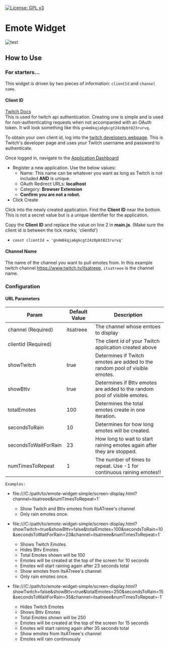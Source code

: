 [![License: GPL v3](https://img.shields.io/badge/License-GPLv3-blue.svg)](https://www.gnu.org/licenses/gpl-3.0)
# Emote Widget

![test](https://static-cdn.jtvnw.net/emoticons/v1/300929371/2.0)

## How to Use

### For starters...

This widget is driven by two pieces of information: `clientId` and `channel name`.

#### Client ID
[Twitch Docs](https://dev.twitch.tv/docs/v5#getting-a-client-id)  
This is used for twitch api authentication. Creating one is simple and is used for non-authenticating requests when not accompanied with an OAuth token. It will look something like this `gn4m6kqja6gkcgt24z0pbt823rurvq`.

To obtain your own client id, log into the [twitch developers webpage](https://dev.twitch.tv/login). This is Twitch's developer page and uses your Twitch username and password to authenticate.

Once logged in, navigate to the [Application Dashboard](https://dev.twitch.tv/console/apps)

- Register a new application. Use the below values:
    - Name: This name can be whatever you want as long as Twitch is not included **AND** is unique.
    - OAuth Redirect URLs: **localhost**
    - Category: **Browser Extension**
    - **Confirm you are not a robot.**
- Click Create

Click into the newly created application. Find the **Client ID** near the bottom. This is not a secret value but is a unique identifier for the application.

Copy the **Client ID** and replace the value on line 2 in **main.js**. (Make sure the client id is between the tick marks; 'clientId')
- `const clientId = 'gn4m6kqja6gkcgt24z0pbt823rurvq'`

#### Channel Name

The name of the channel you want to pull emotes from. In this example twitch channel https://www.twitch.tv/itsatreee, `itsatreee` is the channel name.

### Configuration

#### URL Parameters

Param | Default Value | Description
--- | --- | ---
channel (Required) | itsatreee | The channel whose emtoes to display
clientId (Required) |  | The client id of your Twitch application created above
showTwitch | true | Determines if Twitch emotes are added to the random pool of visible emotes.
showBttv | true | Determines if Bttv emotes are added to the random pool of visible emotes.
totalEmotes | 100 | Determines the total emotes create in one iteration.
secondsToRain | 10 | Determines for how long emotes will be created.
secondsToWaitForRain | 23 | How long to wait to start raining emotes again after they are stopped.
numTimesToRepeat | 1 | The number of times to repeat. Use -1 for continuous raining emotes!!

`Examples:`
- file:///C:/path/to/emote-widget-simple/screen-display.html?channel=itsatreee&numTimesToRepeat=1`
  - Show Twitch and Bttv emotes from ItsATreee's channel
  - Only rain emotes once.

- file:///C:/path/to/emote-widget-simple/screen-display.html?showTwitch=true&showBttv=false&totalEmotes=100&secondsToRain=10&secondsToWaitForRain=23&channel=itsatreee&numTimesToRepeat=1`
  - Shows Twitch Emotes
  - Hides Bttv Emotes
  - Total Emotes shown will be 100
  - Emotes will be created at the top of the screen for 10 seconds
  - Emotes will start raining again after 23 seconds total
  - Show emotes from ItsATreee's channel
  - Only rain emotes once.

- file:///C:/path/to/emote-widget-simple/screen-display.html?showTwitch=false&showBttv=true&totalEmotes=250&secondsToRain=15&secondsToWaitForRain=35&channel=itsatreee&numTimesToRepeat=-1`
  - Hides Twitch Emotes
  - Shows Bttv Emotes
  - Total Emotes shown will be 250
  - Emotes will be created at the top of the screen for 15 seconds
  - Emotes will start raining again after 35 seconds total
  - Show emotes from ItsATreee's channel
  - Emotes will rain continuously
